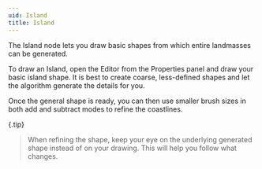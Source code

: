 ```yaml
---
uid: Island
title: Island
---
```


The Island node lets you draw basic shapes from which entire landmasses can be generated.

To draw an Island, open the Editor from the Properties panel and draw your basic island shape. It is best to create coarse, less-defined shapes and let the algorithm generate the details for you.

Once the general shape is ready, you can then use smaller brush sizes in both add and subtract modes to refine the coastlines.

{.tip}
> When refining the shape, keep your eye on the underlying generated shape instead of on your drawing. This will help you follow what changes.
